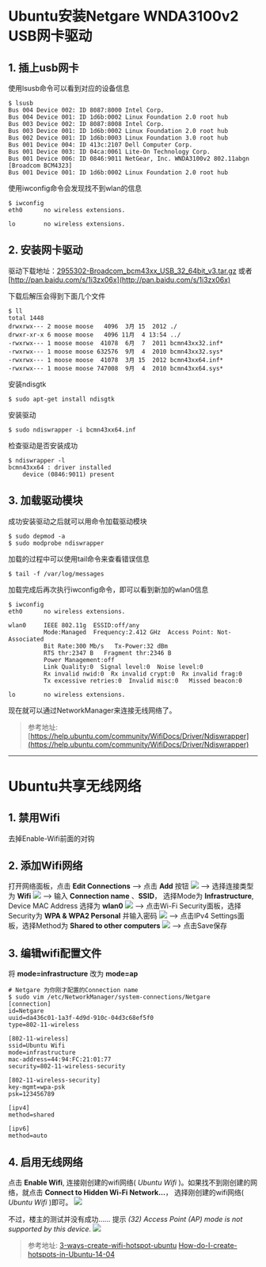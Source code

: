 # Ubuntu安装Netgare WNDA3100v2 USB网卡驱动

## 1. 插上usb网卡
使用lsusb命令可以看到对应的设备信息
```shell
$ lsusb
Bus 004 Device 002: ID 8087:8000 Intel Corp. 
Bus 004 Device 001: ID 1d6b:0002 Linux Foundation 2.0 root hub
Bus 003 Device 002: ID 8087:8008 Intel Corp. 
Bus 003 Device 001: ID 1d6b:0002 Linux Foundation 2.0 root hub
Bus 002 Device 001: ID 1d6b:0003 Linux Foundation 3.0 root hub
Bus 001 Device 004: ID 413c:2107 Dell Computer Corp. 
Bus 001 Device 003: ID 04ca:0061 Lite-On Technology Corp. 
Bus 001 Device 006: ID 0846:9011 NetGear, Inc. WNDA3100v2 802.11abgn [Broadcom BCM4323]
Bus 001 Device 001: ID 1d6b:0002 Linux Foundation 2.0 root hub
```
使用iwconfig命令会发现找不到wlan的信息
```shell
$ iwconfig
eth0      no wireless extensions.

lo        no wireless extensions.
```


## 2. 安装网卡驱动
驱动下载地址：[2955302-Broadcom_bcm43xx_USB_32_64bit_v3.tar.gz](http://media.cdn.ubuntu-de.org/forum/attachments/37/11/2955302-Broadcom_bcm43xx_USB_32_64bit_v3.tar.gz)
或者 [http://pan.baidu.com/s/1i3zx06x](http://pan.baidu.com/s/1i3zx06x)

下载后解压会得到下面几个文件
```shell
$ ll
total 1448
drwxrwx--- 2 moose moose   4096  3月 15  2012 ./
drwxr-xr-x 6 moose moose   4096 11月  4 13:54 ../
-rwxrwx--- 1 moose moose  41078  6月  7  2011 bcmn43xx32.inf*
-rwxrwx--- 1 moose moose 632576  9月  4  2010 bcmn43xx32.sys*
-rwxrwx--- 1 moose moose  41078  3月 15  2012 bcmn43xx64.inf*
-rwxrwx--- 1 moose moose 747008  9月  4  2010 bcmn43xx64.sys*
```

安装ndisgtk
```shell
$ sudo apt-get install ndisgtk
```

安装驱动
```shell
$ sudo ndiswrapper -i bcmn43xx64.inf
```

检查驱动是否安装成功
```shell
$ ndiswrapper -l
bcmn43xx64 : driver installed
    device (0846:9011) present
```


## 3. 加载驱动模块
成功安装驱动之后就可以用命令加载驱动模块
```shell
$ sudo depmod -a
$ sudo modprobe ndiswrapper
```

加载的过程中可以使用tail命令来查看错误信息
```shell
$ tail -f /var/log/messages
```

加载完成后再次执行iwconfig命令，即可以看到新加的wlan0信息
```shell
$ iwconfig
eth0      no wireless extensions.

wlan0     IEEE 802.11g  ESSID:off/any  
          Mode:Managed  Frequency:2.412 GHz  Access Point: Not-Associated   
          Bit Rate:300 Mb/s   Tx-Power:32 dBm   
          RTS thr:2347 B   Fragment thr:2346 B   
          Power Management:off
          Link Quality:0  Signal level:0  Noise level:0
          Rx invalid nwid:0  Rx invalid crypt:0  Rx invalid frag:0
          Tx excessive retries:0  Invalid misc:0   Missed beacon:0

lo        no wireless extensions.
```

现在就可以通过NetworkManager来连接无线网络了。

> 参考地址: [https://help.ubuntu.com/community/WifiDocs/Driver/Ndiswrapper](https://help.ubuntu.com/community/WifiDocs/Driver/Ndiswrapper)

****


# Ubuntu共享无线网络
## 1. 禁用Wifi
去掉Enable-Wifi前面的对钩

## 2. 添加Wifi网络
打开网络面板，点击 **Edit Connections** 
--> 点击 **Add** 按钮 
![](images/new-conn-tab.png)
--> 选择连接类型为 **Wifi** 
![](images/conn-type-tab.png)
--> 输入 **Connection name** 、**SSID**， 选择Mode为 **Infrastructure**, Device MAC Address 选择为 **wlan0** 
![](images/wifi-tab.png)
--> 点击Wi-Fi Security面板，选择Security为 **WPA & WPA2 Personal** 并输入密码 
![](images/wifi-sec-tab.png)
--> 点击IPv4 Settings面板，选择Method为 **Shared to other computers** 
![](images/wifi-ip4-tab.png)
--> 点击Save保存


## 3. 编辑wifi配置文件
将 **mode=infrastructure** 改为 **mode=ap**
```shell
# Netgare 为你刚才配置的Connection name
$ sudo vim /etc/NetworkManager/system-connections/Netgare
[connection]
id=Netgare
uuid=da436c01-1a3f-4d9d-910c-04d3c68ef5f0
type=802-11-wireless

[802-11-wireless]
ssid=Ubuntu Wifi
mode=infrastructure
mac-address=44:94:FC:21:01:77
security=802-11-wireless-security

[802-11-wireless-security]
key-mgmt=wpa-psk
psk=123456789

[ipv4]
method=shared

[ipv6]
method=auto
```

## 4. 启用无线网络
点击 **Enable Wifi**, 连接刚创建的wifi网络( *Ubuntu Wifi* )。如果找不到刚创建的网络，就点击 **Connect to Hidden Wi-Fi Network...**， 选择刚创建的wifi网络( *Ubuntu Wifi* )即可。
![](images/conn-hidden-tab.png)

不过，楼主的测试并没有成功…… 
提示 *(32) Access Point (AP) mode is not supported by this device.*
![](images/wifi-err.png)


> 参考地址:
> [3-ways-create-wifi-hotspot-ubuntu](http://ubuntuhandbook.org/index.php/2014/09/3-ways-create-wifi-hotspot-ubuntu/)
> [How-do-I-create-hotspots-in-Ubuntu-14-04](https://www.quora.com/How-do-I-create-hotspots-in-Ubuntu-14-04)